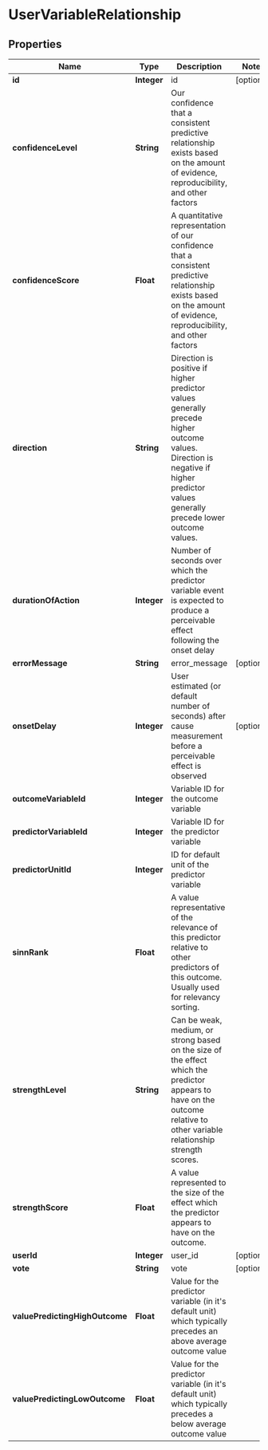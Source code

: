 
# UserVariableRelationship

## Properties
Name | Type | Description | Notes
------------ | ------------- | ------------- | -------------
**id** | **Integer** | id |  [optional]
**confidenceLevel** | **String** | Our confidence that a consistent predictive relationship exists based on the amount of evidence, reproducibility, and other factors | 
**confidenceScore** | **Float** | A quantitative representation of our confidence that a consistent predictive relationship exists based on the amount of evidence, reproducibility, and other factors | 
**direction** | **String** | Direction is positive if higher predictor values generally precede higher outcome values. Direction is negative if higher predictor values generally precede lower outcome values. | 
**durationOfAction** | **Integer** | Number of seconds over which the predictor variable event is expected to produce a perceivable effect following the onset delay | 
**errorMessage** | **String** | error_message |  [optional]
**onsetDelay** | **Integer** | User estimated (or default number of seconds) after cause measurement before a perceivable effect is observed |  [optional]
**outcomeVariableId** | **Integer** | Variable ID for the outcome variable | 
**predictorVariableId** | **Integer** | Variable ID for the predictor variable | 
**predictorUnitId** | **Integer** | ID for default unit of the predictor variable | 
**sinnRank** | **Float** | A value representative of the relevance of this predictor relative to other predictors of this outcome.  Usually used for relevancy sorting. | 
**strengthLevel** | **String** | Can be weak, medium, or strong based on the size of the effect which the predictor appears to have on the outcome relative to other variable relationship strength scores. | 
**strengthScore** | **Float** | A value represented to the size of the effect which the predictor appears to have on the outcome. | 
**userId** | **Integer** | user_id |  [optional]
**vote** | **String** | vote |  [optional]
**valuePredictingHighOutcome** | **Float** | Value for the predictor variable (in it&#39;s default unit) which typically precedes an above average outcome value | 
**valuePredictingLowOutcome** | **Float** | Value for the predictor variable (in it&#39;s default unit) which typically precedes a below average outcome value | 



